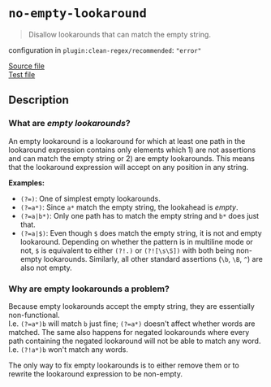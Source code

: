 # `no-empty-lookaround`

> Disallow lookarounds that can match the empty string.

configuration in `plugin:clean-regex/recommended`: `"error"`

<!-- prettier-ignore -->
[Source file](https://github.com/RunDevelopment/eslint-plugin-clean-regex/blob/master/lib/rules/no-empty-lookaround.ts) <br> [Test file](https://github.com/RunDevelopment/eslint-plugin-clean-regex/blob/master/tests/lib/rules/no-empty-lookaround.ts)

## Description

### What are _empty lookarounds_?

An empty lookaround is a lookaround for which at least one path in the
lookaround expression contains only elements which 1) are not assertions and can
match the empty string or 2) are empty lookarounds. This means that the
lookaround expression will accept on any position in any string.

**Examples:**

-   `(?=)`: One of simplest empty lookarounds.
-   `(?=a*)`: Since `a*` match the empty string, the lookahead is _empty_.
-   `(?=a|b*)`: Only one path has to match the empty string and `b*` does just
    that.
-   `(?=a|$)`: Even though `$` does match the empty string, it is not and empty
    lookaround. Depending on whether the pattern is in multiline mode or not,
    `$` is equivalent to either `(?!.)` or `(?![\s\S])` with both being
    non-empty lookarounds. Similarly, all other standard assertions (`\b`, `\B`,
    `^`) are also not empty.

### Why are empty lookarounds a problem?

Because empty lookarounds accept the empty string, they are essentially
non-functional. <br> I.e. `(?=a*)b` will match `b` just fine; `(?=a*)` doesn't
affect whether words are matched. The same also happens for negated lookarounds
where every path containing the negated lookaround will not be able to match any
word. I.e. `(?!a*)b` won't match any words.

The only way to fix empty lookarounds is to either remove them or to rewrite the
lookaround expression to be non-empty.
